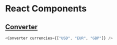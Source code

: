 # React Components 
## [Converter](./src/converter.js)
```js
<Converter currencies={["USD", "EUR", "GBP"]} />
```
